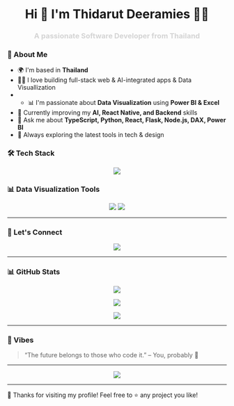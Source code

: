 <h1 align="center">Hi 👋 I'm Thidarut Deeramies 👩‍💻 </h1>
<h3 align="center" style="color:#D4D4D4;">A passionate Software Developer from Thailand</h3>


### 🚀 About Me

- 🌍 I'm based in **Thailand**
- 👩‍💻 I love building full-stack web & AI-integrated apps & Data Visuallization
- - 📊 I'm passionate about **Data Visualization** using **Power BI & Excel**
- 🧠 Currently improving my **AI, React Native, and Backend** skills
- 💬 Ask me about **TypeScript, Python, React, Flask, Node.js, DAX, Power BI**
- 🌱 Always exploring the latest tools in tech & design


### 🛠️ Tech Stack

<p align="center">
  <img src="https://skillicons.dev/icons?i=js,ts,python,r,react,nodejs,express,flask,mongodb,mysql,html,css,tailwind,docker,vscode,figma" />
</p>


### 📊 Data Visualization Tools

<p align="center">
  <img src="https://img.shields.io/badge/Power%20BI-222222?style=for-the-badge&logo=powerbi&logoColor=F2C811" />
  <img src="https://img.shields.io/badge/Microsoft%20Excel-217346?style=for-the-badge&logo=microsoftexcel&logoColor=ffffff" />
</p>

---

### 📡 Let's Connect

<p align="center">
  <a href="https://github.com/thidaruttd97gooddaygoodlife" target="_blank">
    <img src="https://img.shields.io/badge/GitHub-1F2937?style=for-the-badge&logo=github&logoColor=ec4899" />
  </a>
</p>

---

### 📊 GitHub Stats

<p align="center">
  <img src="https://github-readme-stats.vercel.app/api?username=thidaruttd97gooddaygoodlife&show_icons=true&count_private=true&title_color=ec4899&text_color=d4d4d4&icon_color=8b5cf6&bg_color=1f2937&hide_border=true" />
</p>

<p align="center">
  <img src="https://github-readme-streak-stats.herokuapp.com/?user=thidaruttd97gooddaygoodlife&stroke=8b5cf6&background=1f2937&ring=ec4899&fire=ec4899&currStreakNum=8b5cf6&currStreakLabel=ec4899&sideNums=d4d4d4&sideLabels=d4d4d4&dates=d4d4d4&hide_border=true" />
</p>

<p align="center">
  <img src="https://github-readme-stats.vercel.app/api/top-langs/?username=thidaruttd97gooddaygoodlife&langs_count=10&title_color=ec4899&text_color=d4d4d4&icon_color=8b5cf6&bg_color=1f2937&hide_border=true&locale=en&custom_title=Top%20Languages" />
</p>

---

### 🌌 Vibes

> “The future belongs to those who code it.” – You, probably 💫

---

<p align="center">
  <img src="https://readme-typing-svg.demolab.com?font=Fira+Code&duration=2000&pause=1000&color=EC4899&center=true&vCenter=true&width=435&lines=Keep+Pushing+Code...;Build+Better+Things...;You+Got+This!+🚀" />
</p>


---

🎉 Thanks for visiting my profile! Feel free to ⭐️ any project you like!
